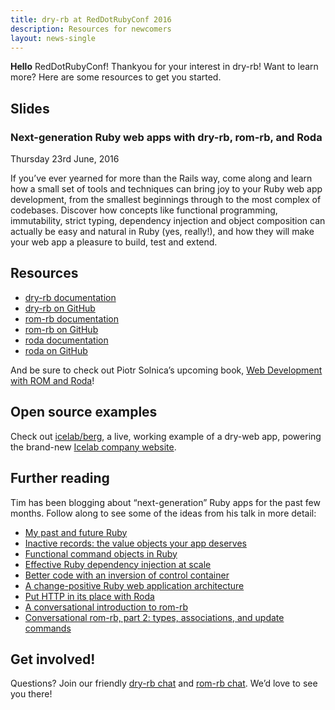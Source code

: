 ```yaml
---
title: dry-rb at RedDotRubyConf 2016
description: Resources for newcomers
layout: news-single
---
```


**Hello** RedDotRubyConf! Thankyou for your interest in dry-rb! Want to learn more? Here are some resources to get you started.

## Slides

<script async class="speakerdeck-embed" data-id="8704b908c14a41df96aa6d563cd2887c" data-ratio="1.77777777777778" src="//speakerdeck.com/assets/embed.js"></script>

### Next-generation Ruby web apps with dry-rb, rom-rb, and Roda

Thursday 23rd June, 2016

If you’ve ever yearned for more than the Rails way, come along and learn how a small set of tools and techniques can bring joy to your Ruby web app development, from the smallest beginnings through to the most complex of codebases. Discover how concepts like functional programming, immutability, strict typing, dependency injection and object composition can actually be easy and natural in Ruby (yes, really!), and how they will make your web app a pleasure to build, test and extend.

## Resources

* [dry-rb documentation](http://dry-rb.org/)
* [dry-rb on GitHub](https://github.com/dry-rb)
* [rom-rb documentation](http://rom-rb.org/)
* [rom-rb on GitHub](https://github.com/rom-rb)
* [roda documentation](http://roda.jeremyevans.net)
* [roda on GitHub](https://github.com/jeremyevans/roda)

And be sure to check out Piotr Solnica’s upcoming book, [Web Development with ROM and Roda](https://leanpub.com/web-development-with-rom-and-roda)!

## Open source examples

Check out [icelab/berg](https://github.com/icelab/berg), a live, working example of a dry-web app, powering the brand-new [Icelab company website](http://icelab.com.au).

## Further reading

Tim has been blogging about “next-generation” Ruby apps for the past few months. Follow along to see some of the ideas from his talk in more detail:

* [My past and future Ruby](http://icelab.com.au/articles/my-past-and-future-ruby/)
* [Inactive records: the value objects your app deserves](http://icelab.com.au/articles/inactive-records-the-value-objects-your-app-deserves/)
* [Functional command objects in Ruby](http://icelab.com.au/articles/functional-command-objects-in-ruby/)
* [Effective Ruby dependency injection at scale](http://icelab.com.au/articles/effective-ruby-dependency-injection-at-scale/)
* [Better code with an inversion of control container](http://icelab.com.au/articles/better-code-with-an-inversion-of-control-container/)
* [A change-positive Ruby web application architecture](http://icelab.com.au/articles/a-change-positive-ruby-web-application-architecture/)
* [Put HTTP in its place with Roda](http://icelab.com.au/articles/put-http-in-its-place-with-roda/)
* [A conversational introduction to rom-rb](http://icelab.com.au/articles/a-conversational-introduction-to-rom-rb/)
* [Conversational rom-rb, part 2: types, associations, and update commands](http://icelab.com.au/articles/conversational-rom-rb-part-2-types-associations-and-update-commands/)

## Get involved!

Questions? Join our friendly [dry-rb chat](http://gitter.im/dry-rb/chat) and [rom-rb chat](http://gitter.im/dry-rb/chat). We’d love to see you there!
